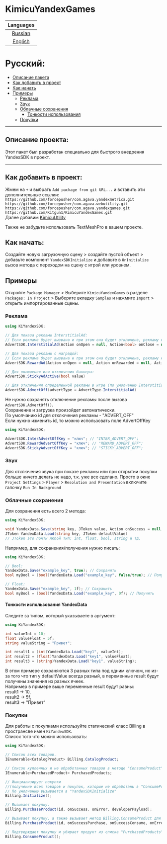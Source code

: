 # KimicuYandexGames

|      Languages      |
|:-------------------:|
| [Russian](#русский) |
| [English](#english) |

# Русский:
+ [Описание пакета](#описание-проекта)
+ [Как добавить в проект](#как-добавить-в-проект)
+ [Как начать](#как-начать)
+ [Примеры](#примеры)
  + [Реклама](#реклама)
  + [Звук](#звук)
  + [Облачные сохранения](#облачные-сохранения)
    + [Тонкости использования](#тонкости-использования-yandexdata)
  + [Покупки](#покупки)

---------------------------------------------------------------------------

## Описание проекта:
Этот пакет был разработан специально для быстрого внедрения YandexSDK в проект.

---------------------------------------------------------------------------

## Как добавить в проект:
Жмем на `+` и выбрать `Add package from git URL...` и вставить эти дополнительные ссылки:
<br>``` https://github.com/forcepusher/com.agava.yandexmetrica.git ```
<br>``` https://github.com/forcepusher/com.agava.webutility.git ```
<br>``` https://github.com/forcepusher/com.agava.yandexgames.git ```
<br>``` https://github.com/Kitgun1/KimicuYandexGames.git ```
<br> Далее добавим [KimicuUtility](https://github.com/Kitgun1/KimicuUtility)

Также не забудьте использовать TextMeshPro в вашем проекте.

## Как начать:
Создайте новую загрузочную сцену > создайте пустой объект > добавьте компонент `YandexSDKInitialize`
и добавьте в `OnInitialize` вызов метода с переходом на сцену с игрой или уровнем.<br>

## Примеры
Откройте `Package Manager` > Выберите `KimicuYandexGames` в разделе `Packages: In Project` >
Выберите вкладку `Samples` и нажмите `Import` > открыть импортированные сцены.

### Реклама

```csharp
using KiYandexSDK;

// Для показа рекламы InterstitialAd: 
// Если реклама будет вызвана и при этом она будет отключена, рекламу не покажут + будет вызван onOpen и onClose
AdvertSDK.InterstitialAd(Action onOpen = null, Action<bool> onClose = null, Action<string> onError = null, Action onOffline = null);

// Для показа рекламы с наградой: 
// Если реклама будет вызвана и при этом она будет отключена, рекламу не покажут + будет вызван onRewarded и onClose
AdvertSDK.RewardAd(Action onOpen = null, Action onRewarded = null, Action onClose = null, Action<string> onError = null)

// Для включения или отключения баннера:
AdvertSDK.StickyAdActive(bool value)

// Для отключения определенной рекламы в игре (по умолчанию InterstitialAd):
AdvertSDK.AdvertOff(advertType = AdvertType.InterstitialAd)

```
Не нужно сохранять отключение рекламы после вызова `AdvertSDK.AdvertOff()`. <br>
Сохранение и загрузка произойдет автоматически. <br>
По умолчанию id для отключения рекламы - "ADVERT_OFF" <br>
Если нужно изменить id, то можно использовать поле AdvertOffKey
```csharp
using KiYandexSDK;

AdvertSDK.InterAdvertOffKey = "ключ"; // "INTER_ADVERT_OFF";
AdvertSDK.RewardAdvertOffKey = "ключ"; // "REWARD_ADVERT_OFF";
AdvertSDK.StickyAdvertOffKey = "ключ"; // "STICKY_ADVERT_OFF";
```

### Звук
Для отключения звука при показе рекламы или при открытии покупки больше ничего делать не надо, т.к. уже все сделано. 
Просто в окне `Project Settings` > `Player` > `Resolution and Presentation` включите галочку `Run In Background`

### Облачные сохранения
Для сохранения есть всего 2 метода:
```csharp
using KiYandexSDK;

void YandexData.Save(string key, JToken value, Action onSuccess = null, Action<string> onError = null)
JToken YandexData.Load(string key, JToken defaultValue)
// JToken это почти любой тип: int, float, bool, string и тд.
```
Например, для сохранения/получения нужно писать:
```csharp
using KiYandexSDK;

// Bool:
YandexData.Save("example_key", true); // Сохранить
bool myBool = (bool)YandexData.Load("example_key", false/true); // Получить

// Float:
YandexData.Save("example_key", 1f); // Сохранить
bool myBool = (bool)YandexData.Load("example_key", 0f); // Получить
```

#### Тонкости использования YandexData
Следите за типом, который указываете в аргумент:
```csharp
using KiYandexSDK;

int valueInt = 10;
float valueFloat = 5f;
string valueString = "Привет";

int result1 = (int)YandexData.Load("key1", valueInt); 
int result2 = (float)YandexData.Load("key1", valueFloat);
int result3 = (string)YandexData.Load("key1", valueString);
```
В этом примере сохраняются 3 разных типа под одним ключом, но из-за того что тип у defaultValue всегда разный, 
в переменные result будут получены значения из разных ячеек.<br>
Например в примере выше переменные result будут равны:<br>
result1 -> 10,<br>
result2 -> 5f,<br>
result3 -> "Привет"

### Покупки
Для работы с покупками используйте статический класс Billing в пространсве имен `KiYandexSDK`.<br>
Список того что можно использовать:
```csharp
using KiYandexSDK;

// Список всех товаров.
IEnumerable<CatalogProduct> Billing.CatalogProduct; 

// Список купленных и не обработанных товаров в методе "ConsumeProduct".
IEnumerable<PurchasedProduct> PurchasedProducts; 

// Инициализирует покупки 
//(получение всех товаров и покупок, которые не обработаны в "ConsumeProduct")
// По умолчанию вызывается в "YandexSDKInitialize"
Billing.Initialize();

// Вызывает покупку.
Billing.PurchaseProduct(id, onSuccess, onError, developerPayload);

// Вызывает покупку, а также вызывает метод Billing.ConsumeProduct для подтверждения.
Billing.PurchaseProduct(id, onSuccessPurchase, onSuccessConsume, onErrorPurchase, onErrorConsume, developerPayload);

// Подтверждает покупку и убирает продукт из списка "PurchasedProducts".
Billing.ConsumeProduct();
```